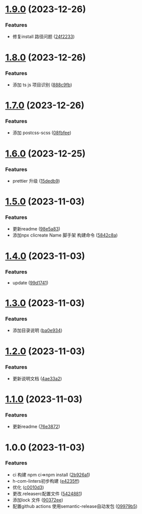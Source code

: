 # [1.9.0](https://github.com/raincolor/H-com-linters/compare/v1.8.0...v1.9.0) (2023-12-26)


### Features

* 修复install 路径问题 ([24f2233](https://github.com/raincolor/H-com-linters/commit/24f22339598d63e50208a28fafde7c3420865a60))

# [1.8.0](https://github.com/raincolor/H-com-linters/compare/v1.7.0...v1.8.0) (2023-12-26)


### Features

* 添加 ts js 项目识别 ([888c9fb](https://github.com/raincolor/H-com-linters/commit/888c9fb227180a115a9d0a436622722249cb56ac))

# [1.7.0](https://github.com/raincolor/H-com-linters/compare/v1.6.0...v1.7.0) (2023-12-26)


### Features

* 添加 postcss-scss ([08fbfee](https://github.com/raincolor/H-com-linters/commit/08fbfee68827b535d1c156e120f7724181fc927a))

# [1.6.0](https://github.com/raincolor/H-com-linters/compare/v1.5.0...v1.6.0) (2023-12-25)


### Features

* prettier 升级 ([15dedb9](https://github.com/raincolor/H-com-linters/commit/15dedb9e20670fc59f660aad91e270041284d3d6))

# [1.5.0](https://github.com/raincolor/H-com-linters/compare/v1.4.0...v1.5.0) (2023-11-03)


### Features

* 更新readme ([98e5a83](https://github.com/raincolor/H-com-linters/commit/98e5a832b6468fa9bf8de93dfd34a92ea5624061))
* 添加npx clicreate Name  脚手架 构建命令 ([5842c8a](https://github.com/raincolor/H-com-linters/commit/5842c8a41a2991dabe7342539d31662e9e80e5c1))

# [1.4.0](https://github.com/raincolor/H-com-linters/compare/v1.3.0...v1.4.0) (2023-11-03)


### Features

* update ([99d1741](https://github.com/raincolor/H-com-linters/commit/99d1741da78422a33431cc9974d92d4be975da66))

# [1.3.0](https://github.com/raincolor/H-com-linters/compare/v1.2.0...v1.3.0) (2023-11-03)


### Features

* 添加目录说明 ([ba0e934](https://github.com/raincolor/H-com-linters/commit/ba0e934b2d18b60aeafef800106b52e1e6dd995e))

# [1.2.0](https://github.com/raincolor/H-com-linters/compare/v1.1.0...v1.2.0) (2023-11-03)


### Features

* 更新说明文档 ([4ae33a2](https://github.com/raincolor/H-com-linters/commit/4ae33a22d235dbd83f1d0a96219491ed7bf546e7))

# [1.1.0](https://github.com/raincolor/H-com-linters/compare/v1.0.0...v1.1.0) (2023-11-03)


### Features

* 更新readme ([76e3872](https://github.com/raincolor/H-com-linters/commit/76e3872b38559801cd29b45efe312dcffbe2c032))

# 1.0.0 (2023-11-03)


### Features

*  ci 构建 npm ci=>npm install ([2b926a1](https://github.com/raincolor/H-com-linters/commit/2b926a17c00dcbd6a442b5ff33d49b0026773330))
* h-com-linters初步构建 ([e4235ff](https://github.com/raincolor/H-com-linters/commit/e4235ff0bcc5d94746ee69fd09b30e46dcaf0104))
* 优化 ([c0010d3](https://github.com/raincolor/H-com-linters/commit/c0010d3538661f9937efc6cd4ff8b4951dab0767))
* 更改.releaserc配置文件 ([5424881](https://github.com/raincolor/H-com-linters/commit/5424881c9817b05084bf5e655f9bfec80069483b))
* 添加lock 文件 ([90372ee](https://github.com/raincolor/H-com-linters/commit/90372eecf8faa628ad1567cb3070579e5b628fb3))
* 配置github actions 使用semantic-release自动发包 ([09979b5](https://github.com/raincolor/H-com-linters/commit/09979b5339aa184dc736652d3db77fd981082f93))
